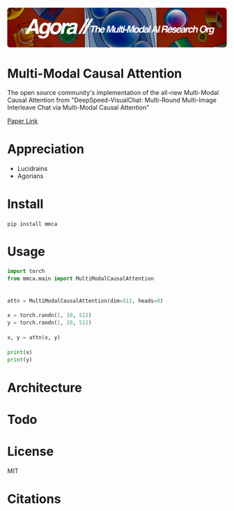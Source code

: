 [![Multi-Modality](agorabanner.png)](https://discord.gg/qUtxnK2NMf)

# Multi-Modal Causal Attention
The open source community's implementation of the all-new Multi-Modal Causal Attention from "DeepSpeed-VisualChat: Multi-Round Multi-Image Interleave Chat via Multi-Modal Causal Attention"


[Paper Link](https://arxiv.org/pdf/2309.14327.pdf)

# Appreciation
* Lucidrains
* Agorians



# Install
`pip install mmca`

# Usage
```python
import torch 
from mmca.main import MultiModalCausalAttention


attn = MultiModalCausalAttention(dim=512, heads=8)

x = torch.randn(1, 10, 512)
y = torch.randn(1, 20, 512)

x, y = attn(x, y)

print(x)
print(y)
```

# Architecture

# Todo


# License
MIT

# Citations

